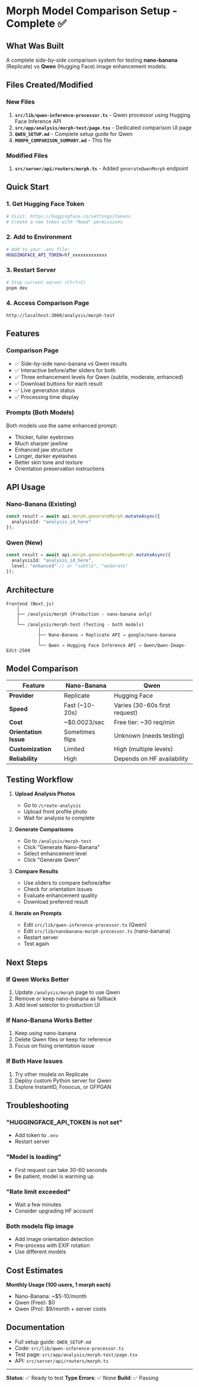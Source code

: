 # Morph Model Comparison Setup - Complete ✅

## What Was Built

A complete side-by-side comparison system for testing **nano-banana** (Replicate) vs **Qwen** (Hugging Face) image enhancement models.

## Files Created/Modified

### New Files
1. **`src/lib/qwen-inference-processor.ts`** - Qwen processor using Hugging Face Inference API
2. **`src/app/analysis/morph-test/page.tsx`** - Dedicated comparison UI page
3. **`QWEN_SETUP.md`** - Complete setup guide for Qwen
4. **`MORPH_COMPARISON_SUMMARY.md`** - This file

### Modified Files
1. **`src/server/api/routers/morph.ts`** - Added `generateQwenMorph` endpoint

## Quick Start

### 1. Get Hugging Face Token
```bash
# Visit: https://huggingface.co/settings/tokens
# Create a new token with "Read" permissions
```

### 2. Add to Environment
```bash
# Add to your .env file:
HUGGINGFACE_API_TOKEN=hf_xxxxxxxxxxxxx
```

### 3. Restart Server
```bash
# Stop current server (Ctrl+C)
pnpm dev
```

### 4. Access Comparison Page
```
http://localhost:3000/analysis/morph-test
```

## Features

### Comparison Page
- ✅ Side-by-side nano-banana vs Qwen results
- ✅ Interactive before/after sliders for both
- ✅ Three enhancement levels for Qwen (subtle, moderate, enhanced)
- ✅ Download buttons for each result
- ✅ Live generation status
- ✅ Processing time display

### Prompts (Both Models)
Both models use the same enhanced prompt:
- Thicker, fuller eyebrows
- Much sharper jawline
- Enhanced jaw structure
- Longer, darker eyelashes
- Better skin tone and texture
- Orientation preservation instructions

## API Usage

### Nano-Banana (Existing)
```typescript
const result = await api.morph.generateMorph.mutateAsync({
  analysisId: "analysis_id_here"
});
```

### Qwen (New)
```typescript
const result = await api.morph.generateQwenMorph.mutateAsync({
  analysisId: "analysis_id_here",
  level: "enhanced" // or "subtle", "moderate"
});
```

## Architecture

```
Frontend (Next.js)
    │
    ├── /analysis/morph (Production - nano-banana only)
    │
    └── /analysis/morph-test (Testing - both models)
            │
            ├── Nano-Banana → Replicate API → google/nano-banana
            │
            └── Qwen → Hugging Face Inference API → Qwen/Qwen-Image-Edit-2509
```

## Model Comparison

| Feature | Nano-Banana | Qwen |
|---------|-------------|------|
| **Provider** | Replicate | Hugging Face |
| **Speed** | Fast (~10-20s) | Varies (30-60s first request) |
| **Cost** | ~$0.0023/sec | Free tier: ~30 req/min |
| **Orientation Issue** | Sometimes flips | Unknown (needs testing) |
| **Customization** | Limited | High (multiple levels) |
| **Reliability** | High | Depends on HF availability |

## Testing Workflow

1. **Upload Analysis Photos**
   - Go to `/create-analysis`
   - Upload front profile photo
   - Wait for analysis to complete

2. **Generate Comparisons**
   - Go to `/analysis/morph-test`
   - Click "Generate Nano-Banana"
   - Select enhancement level
   - Click "Generate Qwen"

3. **Compare Results**
   - Use sliders to compare before/after
   - Check for orientation issues
   - Evaluate enhancement quality
   - Download preferred result

4. **Iterate on Prompts**
   - Edit `src/lib/qwen-inference-processor.ts` (Qwen)
   - Edit `src/lib/nanobanana-morph-processor.ts` (nano-banana)
   - Restart server
   - Test again

## Next Steps

### If Qwen Works Better
1. Update `/analysis/morph` page to use Qwen
2. Remove or keep nano-banana as fallback
3. Add level selector to production UI

### If Nano-Banana Works Better
1. Keep using nano-banana
2. Delete Qwen files or keep for reference
3. Focus on fixing orientation issue

### If Both Have Issues
1. Try other models on Replicate
2. Deploy custom Python server for Qwen
3. Explore InstantID, Fooocus, or GFPGAN

## Troubleshooting

### "HUGGINGFACE_API_TOKEN is not set"
- Add token to `.env`
- Restart server

### "Model is loading"
- First request can take 30-60 seconds
- Be patient, model is warming up

### "Rate limit exceeded"
- Wait a few minutes
- Consider upgrading HF account

### Both models flip image
- Add image orientation detection
- Pre-process with EXIF rotation
- Use different models

## Cost Estimates

**Monthly Usage (100 users, 1 morph each)**
- Nano-Banana: ~$5-10/month
- Qwen (Free): $0
- Qwen (Pro): $9/month + server costs

## Documentation

- Full setup guide: `QWEN_SETUP.md`
- Code: `src/lib/qwen-inference-processor.ts`
- Test page: `src/app/analysis/morph-test/page.tsx`
- API: `src/server/api/routers/morph.ts`

---

**Status**: ✅ Ready to test
**Type Errors**: ✅ None
**Build**: ✅ Passing




